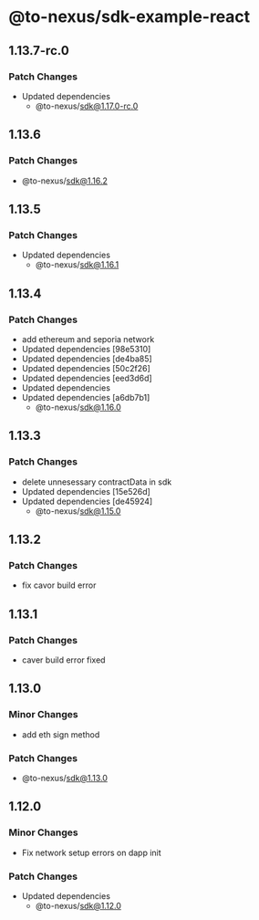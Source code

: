 # @to-nexus/sdk-example-react

## 1.13.7-rc.0

### Patch Changes

- Updated dependencies
  - @to-nexus/sdk@1.17.0-rc.0

## 1.13.6

### Patch Changes

- @to-nexus/sdk@1.16.2

## 1.13.5

### Patch Changes

- Updated dependencies
  - @to-nexus/sdk@1.16.1

## 1.13.4

### Patch Changes

- add ethereum and seporia network
- Updated dependencies [98e5310]
- Updated dependencies [de4ba85]
- Updated dependencies [50c2f26]
- Updated dependencies [eed3d6d]
- Updated dependencies
- Updated dependencies [a6db7b1]
  - @to-nexus/sdk@1.16.0

## 1.13.3

### Patch Changes

- delete unnesessary contractData in sdk
- Updated dependencies [15e526d]
- Updated dependencies [de45924]
  - @to-nexus/sdk@1.15.0

## 1.13.2

### Patch Changes

- fix cavor build error

## 1.13.1

### Patch Changes

- caver build error fixed

## 1.13.0

### Minor Changes

- add eth sign method

### Patch Changes

- @to-nexus/sdk@1.13.0

## 1.12.0

### Minor Changes

- Fix network setup errors on dapp init

### Patch Changes

- Updated dependencies
  - @to-nexus/sdk@1.12.0
